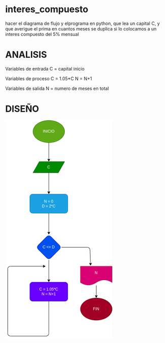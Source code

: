 # interes_compuesto
hacer el diagrama de flujo y elprograma en python, que lea un capital C, y que averigue el prima en cuantos meses se duplica si lo colocamos a un interes compuesto del 5% mensual  

# ANALISIS
Variables de entrada
C = capital inicio

Variables de proceso
C = 1.05*C
N = N+1

Variables de salida
N = numero de meses en total

# DISEÑO 
![Diagrama de flujo](diagrama.png "diagrama de flujo")


